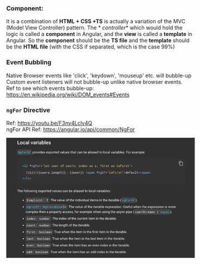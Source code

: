 ### Component:

It is a combination of **HTML + CSS +TS** is actually a variation of the MVC (Model View Controller) pattern. The *
*controller**
which would hold the logic is called a **component** in Angular, and the **view** is called a **template** in Angular.
So the
**component** should be the **TS file** and the **template** should be the **HTML file** (with the CSS if separated,
which is the case
99%)

### Event Bubbling

Native Browser events like 'click', 'keydown', 'mouseup' etc. will bubble-up<br>
Custom event listeners will not bubble-up unlike native browser events.<br>
Ref to see which events bubble-up: https://en.wikipedia.org/wiki/DOM_events#Events

### `ngFor` Directive
Ref: https://youtu.be/F3nv4Lclv4Q <br>
ngFor API Ref: https://angular.io/api/common/NgFor

![image_info](./images/img_2.png)

